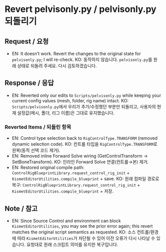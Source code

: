 # Revert pelvisonly.py / pelvisonly.py 되돌리기

## Request / 요청
- EN: It doesn’t work. Revert the changes to the original state for `pelvisonly.py`; I will re-check.
  KO: 동작하지 않습니다. `pelvisonly.py`를 원래 상태로 되돌려 주세요. 다시 검토하겠습니다.

## Response / 응답
- EN: Reverted only our edits to `Scripts/pelvisonly.py` while keeping your current config values (mesh, folder, rig name) intact.
  KO: `Scripts/pelvisonly.py`에서 우리가 추가/수정했던 부분만 되돌리고, 사용자의 현재 설정값(메시, 폴더, 리그 이름)은 그대로 유지했습니다.

### Reverted Items / 되돌린 항목
- EN: Control type selection back to `RigControlType.TRANSFORM` (removed dynamic selection code).
  KO: 컨트롤 타입을 `RigControlType.TRANSFORM`로 원복(동적 선택 코드 제거).
- EN: Removed inline Forward Solve wiring (GetControlTransform → SetBoneTransform).
  KO: 인라인 Forward Solve 연결(컨트롤→본) 제거.
- EN: Restored original compile path: `ControlRigBlueprintLibrary.request_control_rig_init` + `KismetEditorUtilities.compile_blueprint` + save.
  KO: 원래 컴파일 경로로 복구: `ControlRigBlueprintLibrary.request_control_rig_init` + `KismetEditorUtilities.compile_blueprint` + 저장.

## Note / 참고
- EN: Since Source Control and environment can block `KismetEditorUtilities`, you may see the prior error again; this revert matches the original script semantics as requested.
  KO: 소스 컨트롤/환경에 따라 `KismetEditorUtilities`가 차단될 수 있어 이전 오류가 다시 나타날 수 있습니다. 요청대로 원래 스크립트 의미를 유지한 복구입니다.

